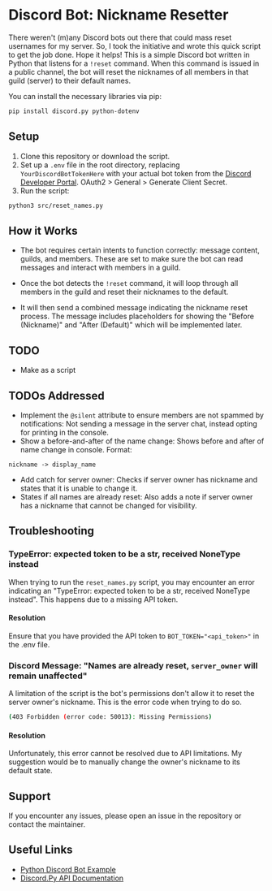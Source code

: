 # Discord Bot: Nickname Resetter
There weren't (m)any Discord bots out there that could mass reset usernames for my server. So, I took the initiative and wrote this quick script to get the job done. Hope it helps! This is a simple Discord bot written in Python that listens for a `!reset` command. When this command is issued in a public channel, the bot will reset the nicknames of all members in that guild (server) to their default names. 

You can install the necessary libraries via pip:
```bash
pip install discord.py python-dotenv
```


## Setup
1. Clone this repository or download the script.
2. Set up a `.env` file in the root directory, replacing `YourDiscordBotTokenHere` with your actual bot token from the [Discord Developer Portal](https://discord.com/developers/applications). OAuth2 > General > Generate Client Secret.
3. Run the script:
```bash
python3 src/reset_names.py
```

## How it Works

- The bot requires certain intents to function correctly: message content, guilds, and members. These are set to make sure the bot can read messages and interact with members in a guild.

- Once the bot detects the `!reset` command, it will loop through all members in the guild and reset their nicknames to the default. 

- It will then send a combined message indicating the nickname reset process. The message includes placeholders for showing the "Before (Nickname)" and "After (Default)" which will be implemented later.

## TODO
- Make as a script

## TODOs Addressed
- Implement the `@silent` attribute to ensure members are not spammed by notifications: Not sending a message in the server chat, instead opting for printing in the console.
- Show a before-and-after of the name change: Shows before and after of name change in console. Format:
```
nickname -> display_name
```
- Add catch for server owner: Checks if server owner has nickname and states that it is unable to change it.
- States if all names are already reset: Also adds a note if server owner has a nickname that cannot be changed for visibility.

## Troubleshooting
### TypeError: expected token to be a str, received NoneType instead
When trying to run the `reset_names.py` script, you may encounter an error indicating an "TypeError: expected token to be a str, received NoneType instead". This happens due to a missing API token.
#### Resolution
Ensure that you have provided the API token to `BOT_TOKEN="<api_token>"` in the .env file.

### Discord Message: "Names are already reset, `server_owner` will remain unaffected"
A limitation of the script is the bot's permissions don't allow it to reset the server owner's nickname. This is the error code when trying to do so.
```bash
(403 Forbidden (error code: 50013): Missing Permissions)
```
#### Resolution
Unfortunately, this error cannot be resolved due to API limitations. My suggestion would be to manually change the owner's nickname to its default state.


## Support
If you encounter any issues, please open an issue in the repository or contact the maintainer.

## Useful Links
- [Python Discord Bot Example](https://realpython.com/how-to-make-a-discord-bot-python/)
- [Discord.Py API Documentation](https://discordpy.readthedocs.io/en/stable/api.html)

